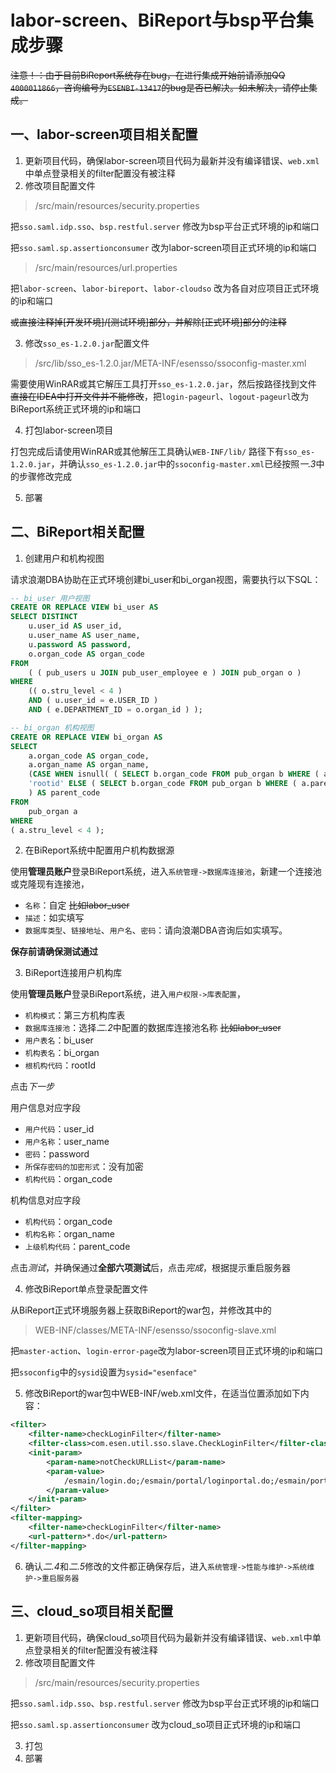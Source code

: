 # labor-screen、BiReport与bsp平台集成步骤

~~注意！：由于目前BiReport系统存在bug，在进行集成开始前请添加QQ `4000011866`，咨询编号为`ESENBI-13417`的bug是否已解决。如未解决，请停止集成。~~

## 一、labor-screen项目相关配置

1. 更新项目代码，确保labor-screen项目代码为最新并没有编译错误、`web.xml`中单点登录相关的filter配置没有被注释
2. 修改项目配置文件

>/src/main/resources/security.properties

把`sso.saml.idp.sso`、`bsp.restful.server` 修改为bsp平台正式环境的ip和端口

把`sso.saml.sp.assertionconsumer` 改为labor-screen项目正式环境的ip和端口

>/src/main/resources/url.properties

把`labor-screen`、`labor-bireport`、`labor-cloudso` 改为各自对应项目正式环境的ip和端口

~~或直接注释掉[开发环境]/[测试环境]部分，并解除[正式环境]部分的注释~~

3. 修改`sso_es-1.2.0.jar`配置文件

>/src/lib/sso_es-1.2.0.jar/META-INF/esensso/ssoconfig-master.xml

需要使用WinRAR或其它解压工具打开`sso_es-1.2.0.jar`，然后按路径找到文件 ~~直接在IDEA中打开文件并不能修改~~，把`login-pageurl`、`logout-pageurl`改为BiReport系统正式环境的ip和端口

4. 打包labor-screen项目

打包完成后请使用WinRAR或其他解压工具确认`WEB-INF/lib/` 路径下有`sso_es-1.2.0.jar`，并确认`sso_es-1.2.0.jar`中的`ssoconfig-master.xml`已经按照*一.3*中的步骤修改完成

5. 部署

## 二、BiReport相关配置
1.  创建用户和机构视图

请求浪潮DBA协助在正式环境创建bi_user和bi_organ视图，需要执行以下SQL：

```sql
-- bi_user 用户视图
CREATE OR REPLACE VIEW bi_user AS 
SELECT DISTINCT
	u.user_id AS user_id,
	u.user_name AS user_name,
	u.password AS password,
	o.organ_code AS organ_code 
FROM
	( ( pub_users u JOIN pub_user_employee e ) JOIN pub_organ o ) 
WHERE
	(( o.stru_level < 4 ) 
	AND ( u.user_id = e.USER_ID ) 
	AND ( e.DEPARTMENT_ID = o.organ_id ) );
```
```sql
-- bi_organ 机构视图
CREATE OR REPLACE VIEW bi_organ AS
SELECT
	a.organ_code AS organ_code,
	a.organ_name AS organ_name,
	(CASE WHEN isnull( ( SELECT b.organ_code FROM pub_organ b WHERE ( a.parent_id = b.organ_id ) ) ) THEN
	'rootid' ELSE ( SELECT b.organ_code FROM pub_organ b WHERE ( a.parent_id = b.organ_id ) ) END 
	) AS parent_code 
FROM
	pub_organ a 
WHERE
( a.stru_level < 4 );
```

2. 在BiReport系统中配置用户机构数据源

使用**管理员账户**登录BiReport系统，进入`系统管理->数据库连接池`，新建一个连接池或克隆现有连接池，
- `名称`：自定 ~~比如labor_user~~
- `描述`：如实填写
- `数据库类型`、`链接地址`、`用户名`、`密码`：请向浪潮DBA咨询后如实填写。

**保存前请确保测试通过**

3. BiReport连接用户机构库

使用**管理员账户**登录BiReport系统，进入`用户权限->库表配置`，

- `机构模式`：第三方机构库表
- `数据库连接池`：选择*二.2*中配置的数据库连接池名称 ~~比如labor_user~~
- `用户表名`：bi_user
- `机构表名`：bi_organ
- `根机构代码`：rootId

点击*下一步*

用户信息对应字段
- `用户代码`：user_id
- `用户名称`：user_name
- `密码`：password
- `所保存密码的加密形式`：没有加密
- `机构代码`：organ_code

 机构信息对应字段
- `机构代码`：organ_code
- `机构名称`：organ_name
- `上级机构代码`：parent_code

点击*测试*，并确保通过**全部六项测试**后，点击*完成*，根据提示重启服务器

4. 修改BiReport单点登录配置文件

从BiReport正式环境服务器上获取BiReport的war包，并修改其中的
>WEB-INF/classes/META-INF/esensso/ssoconfig-slave.xml

把`master-action`、`login-error-page`改为labor-screen项目正式环境的ip和端口

把`ssoconfig`中的`sysid`设置为`sysid="esenface"`

5. 修改BiReport的war包中WEB-INF/web.xml文件，在适当位置添加如下内容：
```xml
<filter>
    <filter-name>checkLoginFilter</filter-name>
    <filter-class>com.esen.util.sso.slave.CheckLoginFilter</filter-class>
    <init-param>
        <param-name>notCheckURLList</param-name>
        <param-value>
            /esmain/login.do;/esmain/portal/loginportal.do;/esmain/portal/portalmgr.do;/esmain/setup.do;/esmain/verifycode.do;/esmain/register.do;/resource/ES$8$regserver;/esmain/setupserver.do;/esmain/error.do;/esmain/locale.do;/test.do;/i18n.do
        </param-value>
    </init-param>
</filter>
<filter-mapping>
    <filter-name>checkLoginFilter</filter-name>
    <url-pattern>*.do</url-pattern>
</filter-mapping>
```
6. 确认*二.4*和*二.5*修改的文件都正确保存后，进入`系统管理->性能与维护->系统维护->重启服务器`

## 三、cloud_so项目相关配置

1. 更新项目代码，确保cloud_so项目代码为最新并没有编译错误、`web.xml`中单点登录相关的filter配置没有被注释
2. 修改项目配置文件

>/src/main/resources/security.properties

把`sso.saml.idp.sso`、`bsp.restful.server` 修改为bsp平台正式环境的ip和端口

把`sso.saml.sp.assertionconsumer` 改为cloud_so项目正式环境的ip和端口

3. 打包
4. 部署




